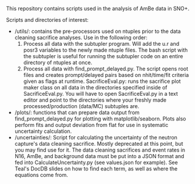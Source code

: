 This repository contains scripts used in the analysis of AmBe data in SNO+.

Scripts and directories of interest:
  - /utils/: contains the pre-processors used on ntuples prior to the data
    cleaning sacrifice analyses.  Use in the following order:
    1. Process all data with the subtupler program.  Will add the u.r and posr3
       variables to the newly made ntuple files.  The bash script with the
       subtupler is useful for running the subtupler code on an entire
       directory of ntuples at once.
    2. Process all data with find_prompt_delayed.py.  The script opens root files
       and creates prompt/delayed pairs based on nhit/time/fit criteria given as
       flags at runtime.
    SacrificeEval.py: runs the sacrifice plot maker class on all data in the 
    directories specified inside of SacrificeEval.py.  You will have to open
    SacrificeEval.py in a text editor and point to the directories where your
    freshly made processed/production (data/MC) subtuples are.
  - /plots/: functions that can prepare data output from find_prompt_delayed.py
    for plotting with matplotlib/seaborn.  Plots also perform fits and output
    deviation from flat for use in systematic uncertainty calculation.
  - /uncertainties/: Script for calculating the uncertainty of the neutron
    capture's data cleaning sacrifice.  Mostly deprecated at this point, but
    you may find use for it.  The data cleaning sacrifices and event
    rates in N16, AmBe, and background data must be put into a JSON format and
    fed into CalculateUncertainty.py (see values.json for example).  See Teal's
    DocDB slides on how to find each term, as well as where the equations come
    from.
